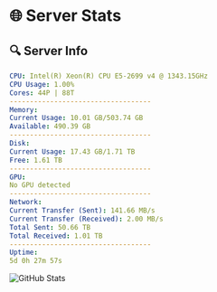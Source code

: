 # 🌐 Server Stats
## 🔍 Server Info
```yaml
CPU: Intel(R) Xeon(R) CPU E5-2699 v4 @ 1343.15GHz
CPU Usage: 1.00%
Cores: 44P | 88T
-----------------------------------
Memory:
Current Usage: 10.01 GB/503.74 GB
Available: 490.39 GB
-----------------------------------
Disk:
Current Usage: 17.43 GB/1.71 TB
Free: 1.61 TB
-----------------------------------
GPU:
No GPU detected
-----------------------------------
Network:
Current Transfer (Sent): 141.66 MB/s
Current Transfer (Received): 2.00 MB/s
Total Sent: 50.66 TB
Total Received: 1.01 TB
-----------------------------------
Uptime:
5d 0h 27m 57s
```
![GitHub Stats](https://img.shields.io/badge/Updated-2025-02-12_23:11:15-blue)